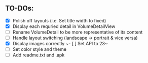 ## TO-DOs:

- [x] Polish off layouts (i.e. Set title width to fixed)
- [x] Display each requried detail in VolumeDetailView
- [ ] Rename VolumeDetail to be more representative of its content
- [ ] Handle layout switching (landscape -> portrait & vice versa)
- [x] Display images correctly
~- [ ] Set API to 23~
- [ ] Set color style and theme
- [ ] Add readme.txt and .apk